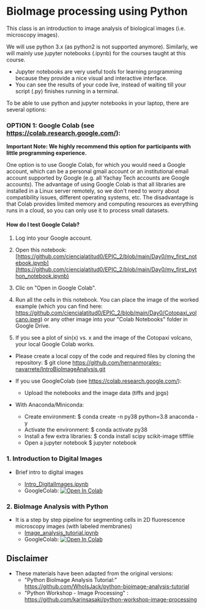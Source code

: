 # BioImage processing using Python

This class is an introduction to image analysis of biological images (i.e. microscopy images).

We will use python 3.x (as python2 is not supported anymore). Similarly, we will mainly use jupyter notebooks (.ipynb) for the courses taught at this course.

- Jupyter notebooks are very useful tools for learning programming because they provide a nice visual and interactive interface.
- You can see the results of your code live, instead of waiting till your script (.py) finishes running in a terminal.


To be able to use python and jupyter notebooks in your laptop, there are several options:

### OPTION 1: Google Colab (see https://colab.research.google.com/):

**Important Note: We highly recommend this option for participants with little programming experience.**

One option is to use Google Colab, for which you would need a Google account, which can be a personal gmail account or an institutional email account supported by Google (e.g. all Yachay Tech accounts are Google accounts). The advantage of using Google Colab is that all libraries are installed in a Linux server remotely, so we don't need to worry about compatibility issues, different operating systems, etc. The disadvantage is that Colab provides limited memory and computing resources as everything runs in a cloud, so you can only use it to process small datasets.

#### How do I test Google Colab?

1. Log into your Google account.

2. Open this notebook: [https://github.com/ciencialatitud0/EPIC_2/blob/main/Day0/my_first_notebook.ipynb](https://github.com/ciencialatitud0/EPIC_2/blob/main/Day0/my_first_python_notebook.ipynb)

3. Clic on "Open in Google Colab".

4. Run all the cells in this notebook. You can place the image of the worked example (which you can find here: https://github.com/ciencialatitud0/EPIC_2/blob/main/Day0/Cotopaxi_volcano.jpeg) or any other image into your "Colab Notebooks" folder in Google Drive.

5. If you see a plot of sin(x) vs. x and the image of the Cotopaxi volcano, your local Google Colab works.

- Please create a local copy of the code and required files by cloning the repository:
$ git clone https://github.com/hernanmorales-navarrete/IntroBioImageAnalysis.git

- If you use GoogleColab (see https://colab.research.google.com/):
	- Upload the notebooks and the image data (tiffs and jpgs)
	
- With Anaconda/Miniconda:
	- Create environment:
	$ conda create -n py38 python=3.8 anaconda -y
	- Activate the environment:
 	$ conda activate py38	
 	- Install a few extra libraries:
 	$ conda install scipy scikit-image tifffile
 	- Open a jupyter notebook
 	$ jupyter notebook


### 1. Introduction to Digital Images
- Brief intro to digital images

	* [Intro_DigitalImages.ipynb](Intro_DigitalImages.ipynb)
	* GoogleColab:
 		[![Open In Colab](https://colab.research.google.com/assets/colab-badge.svg)](https://colab.research.google.com/github/hernanmorales-navarrete/IntroBioImageAnalysis/blob/main/Intro_DigitalImages.ipynb)
 
 
### 2. BioImage Analysis with Python

- It is a step by step pipeline for segmenting cells in 2D fluorescence microscopy images (with labeled membranes)
	* [Image_analysis_tutorial.ipynb](Image_analysis_tutorial.ipynb)
	* GoogleColab:
	[![Open In Colab](https://colab.research.google.com/assets/colab-badge.svg)](https://colab.research.google.com/github//hernanmorales-navarrete/IntroBioImageAnalysis/blob/main/Image_analysis_tutorial.ipynb)


## Disclaimer
- These materials have been adapted from the original versions: 
    - "Python BioImage Analysis Tutorial:" https://github.com/WhoIsJack/python-bioimage-analysis-tutorial
    - "Python Workshop - Image Processing" : https://github.com/karinsasaki/python-workshop-image-processing
